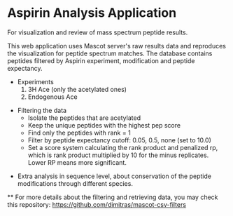 # Aspirin Analysis Application
For visualization and review of mass spectrum peptide results.

This web application uses Mascot server's raw results data and reproduces the visualization for peptide spectrum matches. The database contains peptides filtered by Aspirin experiment, modification and peptide expectancy.


* Experiments
	1. 3H Ace (only the acetylated ones)
	2. Endogenous Ace


- Filtering the data
	- Isolate the peptides that are acetylated
	- Keep the unique peptides with the highest pep score
	- Find only the peptides with rank = 1
	- Filter by peptide expectancy cutoff: 0.05, 0.5, none (set to 10.0)
	- Set a score system calculating the rank product and penalized rp, which is rank product multiplied by 10 for the minus replicates. Lower RP means more significant.


* Extra analysis in sequence level, about conservation of the peptide modifications through different species. 


** For more details about the filtering and retrieving data, you may check this repository: https://github.com/dimitras/mascot-csv-filters